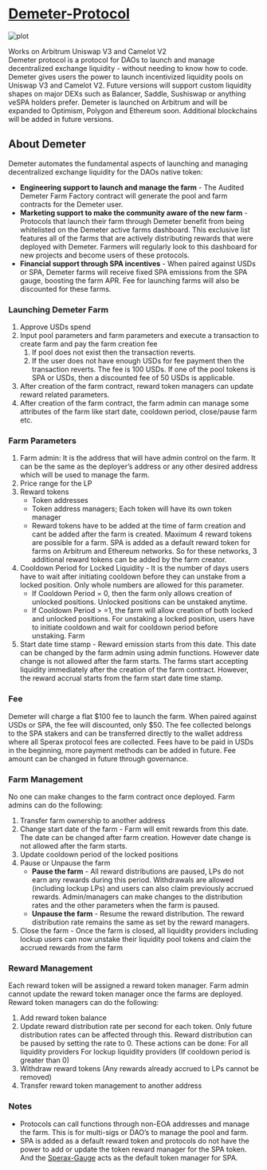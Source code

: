 # [Demeter-Protocol](https://demeter.sperax.io/)

![plot](https://sperax.io/assets/working.88f515ef.png)

Works on Arbitrum Uniswap V3 and Camelot V2 <br />
Demeter protocol is a protocol for DAOs to launch and manage decentralized exchange liquidity - without needing to know how to code. Demeter gives users the power to launch incentivized liquidity pools on Uniswap V3 and Camelot V2. Future versions will support custom liquidity shapes on major DEXs such as Balancer, Saddle, Sushiswap or anything veSPA holders prefer. Demeter is launched on Arbitrum and will be expanded to Optimism, Polygon and Ethereum soon. Additional blockchains will be added in future versions.

## About Demeter
Demeter automates the fundamental aspects of launching and managing decentralized exchange liquidity for the DAOs native token: 
* **Engineering support to launch and manage the farm** - The Audited Demeter Farm Factory contract will generate the pool and farm contracts for the Demeter user.
* **Marketing support to make the community aware of the new farm** - Protocols that launch their farm through Demeter benefit from being whitelisted on the Demeter active farms dashboard. This exclusive list features all of the farms that are actively distributing rewards that were deployed with Demeter. Farmers will regularly look to this dashboard for new projects and become users of these protocols.
* **Financial support through SPA incentives** - When paired against USDs or SPA, Demeter farms will receive fixed SPA emissions from the SPA gauge, boosting the farm APR. Fee for launching farms will also be discounted for these farms.

### Launching Demeter Farm 
1. Approve USDs spend 
2. Input pool parameters and farm parameters and execute a transaction to create farm and pay the farm creation fee
    1. If pool does not exist then the transaction reverts. 
    2. If the user does not have enough USDs for fee payment then the transaction reverts. The fee is 100 USDs. If one of the pool tokens is SPA or USDs, then a discounted fee of 50 USDs is applicable. 
3. After creation of the farm contract, reward token managers can update reward related parameters. 
4. After creation of the farm contract, the farm admin can manage some attributes of the farm like start date, cooldown period, close/pause farm etc.

### Farm Parameters
1. Farm admin: It is the address that will have admin control on the farm. It can be the same as the deployer’s address or any other desired address which will be used to manage the farm. 
2. Price range for the LP 
3. Reward tokens 
    * Token addresses 
    * Token address managers; Each token will have its own token manager 
    * Reward tokens have to be added at the time of farm creation and cant be added after the farm is created. Maximum 4 reward tokens are possible for a farm. SPA is added as a default reward token for       farms on Arbitrum and Ethereum networks. So for these networks, 3 additional reward tokens can be added by the farm creator. 
4. Cooldown Period for Locked Liquidity - It is the number of days users have to wait after initiating cooldown before they can unstake from a locked position. Only whole numbers are allowed for this       parameter. 
    * If Cooldown Period = 0, then the farm only allows creation of unlocked positions. Unlocked positions can be unstaked anytime. 
    * If Cooldown Period > =1, the farm will allow creation of both locked and unlocked positions. For unstaking a locked position, users have to initiate cooldown and wait for cooldown period before     
    unstaking. Farm 
5. Start date time stamp - Reward emission starts from this date. This date can be changed by the farm admin using admin functions. However date change is not allowed after the farm starts. 
The farms start accepting liquidity immediately after the creation of the farm contract. However, the reward accrual starts from the farm start date time stamp.

### Fee 
Demeter will charge a flat $100 fee to launch the farm. When paired against USDs or SPA, the fee will discounted, only $50. The fee collected belongs to the SPA stakers and can be transferred directly to the wallet address where all Sperax protocol fees are collected. Fees have to be paid in USDs in the beginning, more payment methods can be added in future. Fee amount can be changed in future through governance.

### Farm Management 
No one can make changes to the farm contract once deployed. Farm admins can do the following: 
1. Transfer farm ownership to another address 
2. Change start date of the farm - Farm will emit rewards from this date. The date can be changed after farm creation. However date change is not allowed after the farm starts. 
3. Update cooldown period of the locked positions 
4. Pause or Unpause the farm 
    * **Pause the farm** - All reward distributions are paused, LPs do not earn any rewards during this period. Withdrawals are allowed (including lockup LPs) and users can also claim previously accrued rewards. Admin/managers can make changes to the distribution rates and the other parameters when the farm is paused. 
    * **Unpause the farm** - Resume the reward distribution. The reward distribution rate remains the same as set by the reward managers. 
5. Close the farm - Once the farm is closed, all liquidity providers including lockup users can now unstake their liquidity pool tokens and claim the accrued rewards from the farm

### Reward Management 
Each reward token will be assigned a reward token manager. Farm admin cannot update the reward token manager once the farms are deployed. Reward token managers can do the following: 
1. Add reward token balance 
2. Update reward distribution rate per second for each token. Only future distribution rates can be affected through this. Reward distribution can be paused by setting the rate to 0. These actions can be done: For all liquidity providers For lockup liquidity providers (If cooldown period is greater than 0) 
3. Withdraw reward tokens (Any rewards already accrued to LPs cannot be removed) 
4. Transfer reward token management to another address 

### Notes
* Protocols can call functions through non-EOA addresses and manage the farm. This is for multi-sigs or DAO’s to manage the pool and farm.
* SPA is added as a default reward token and protocols do not have the power to add or update the token reward manager for the SPA token. And the [Sperax-Gauge](https://app-v2.sperax.io/gauge) acts as the default token manager for SPA.
